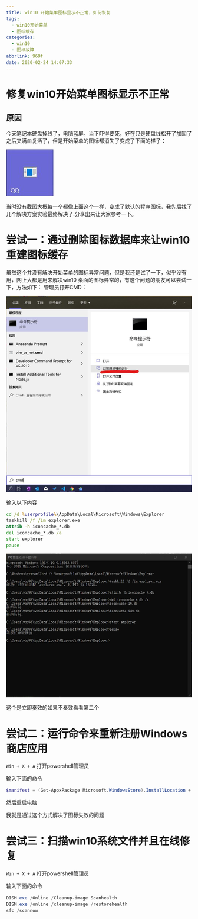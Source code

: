 ```yaml
---
title: win10 开始菜单图标显示不正常，如何恢复
tags:
  - win10开始菜单
  - 图标缓存
categories: 
  - win10
  - 图标故障
abbrlink: 969f
date: 2020-02-24 14:07:33
---
```


# 修复win10开始菜单图标显示不正常
## 原因
今天笔记本硬盘掉线了，电脑蓝屏。当下吓得要死，好在只是硬盘线松开了加固了之后又满血复活了，但是开始菜单的图标都消失了变成了下面的样子：

![](./2020-02-24-14-16-22.jpg)

当时没有截图大概每一个都像上面这个一样，变成了默认的程序图标，我先后找了几个解决方案实验最终解决了.分享出来让大家参考一下。

# 尝试一：通过删除图标数据库来让win10重建图标缓存
虽然这个并没有解决开始菜单的图标异常问题，但是我还是试了一下，似乎没有用，网上大都是用来解决win10 桌面的图标异常的，有这个问题的朋友可以尝试一下，方法如下：
管理员打开CMD：

![](./2020-02-24-14-25-41.jpg)

输入以下内容
```cmd
cd /d %userprofile%\AppData\Local\Microsoft\Windows\Explorer
taskkill /f /im explorer.exe
attrib -h iconcache_*.db
del iconcache_*.db /a
start explorer
pause
```
![](./2020-02-24-14-34-13.jpg)

这个是立即奏效的如果不奏效看看第二个

# 尝试二：运行命令来重新注册Windows商店应用

`Win + X + A` 打开powershell管理员

输入下面的命令

```powershell
$manifest = (Get-AppxPackage Microsoft.WindowsStore).InstallLocation + '\AppxManifest.xml' ; Add-AppxPackage -DisableDevelopmentMode -Register $manifest
```

然后重启电脑

我就是通过这个方式解决了图标失效的问题

# 尝试三：扫描win10系统文件并且在线修复

`Win + X + A` 打开powershell管理员

输入下面的命令

```powershell
DISM.exe /Online /Cleanup-image Scanhealth
DISM.exe /online /cleanup-image /restorehealth 
sfc /scannow
```
